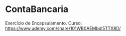 # ContaBancaria
Exercício de Encapsulamento. Curso: https://www.udemy.com/share/101WB0AEMbdl5TTX8D/
